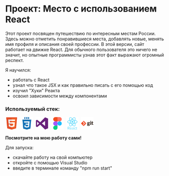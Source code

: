 # Проект: Место с использованием React

Этот проект посвящен путешествию по интересным местам России. Здесь можно отметить понравившиеся места, добавлять новые, менять имя профиля и описания своей профессии.
В этой версии, сайт работает на движке React. Для обычного пользователя это ничего не значит, но опытные программисты узнав этот факт выражают огромный респект.

Я научился:
* работать с React
* узнал что такое JSX и как правильно писать с его помощью код
* изучил "Хуки" Реакта
* освоил зависимости между компонентами

### Используемый стек:
<div>
  <img src="https://github.com/devicons/devicon/blob/master/icons/html5/html5-original.svg" title="HTML5" alt="HTML" width="40" height="40"/>&nbsp;
  <img src="https://github.com/devicons/devicon/blob/master/icons/css3/css3-plain-wordmark.svg"  title="CSS3" alt="CSS" width="40" height="40"/>&nbsp;
  <img src="https://github.com/devicons/devicon/blob/master/icons/visualstudio/visualstudio-plain.svg" title="VisualStudio" **alt="VisualStudio" width="40" height="40"/>&nbsp;
  <img src="https://github.com/devicons/devicon/blob/master/icons/figma/figma-original.svg" title="Figma" **alt="Figma" width="40" height="40"/>&nbsp;
  <img src="https://github.com/devicons/devicon/blob/master/icons/react/react-original-wordmark.svg" title="React" alt="React" width="40" height="40"/>&nbsp;
  <img src="https://github.com/devicons/devicon/blob/master/icons/git/git-original-wordmark.svg" title="Git" **alt="Git" width="40" height="40"/>
</div>

**Посмотрите на мою работу сами!**

Для запуска: 
* скачайте работу на свой компьютер
* откройте с помощью Visual Studio
* введите в терминале команду "npm run start"
